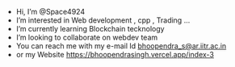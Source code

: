 -  Hi, I’m @Space4924
-  I’m interested in Web development , cpp , Trading ...
-  I’m currently learning Blockchain tecknology
-  I’m looking to collaborate on webdev team 
-  You can reach me with my e-mail Id bhoopendra_s@ar.iitr.ac.in
- or my Website https://bhoopendrasingh.vercel.app/index-3

<!---
Space4924/Space4924 is a ✨ special ✨ repository because its `README.md` (this file) appears on your GitHub profile.
You can click the Preview link to take a look at your changes.
--->
